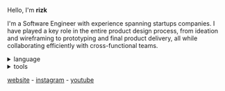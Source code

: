 Hello, I'm **rizk**

I'm a Software Engineer with experience spanning startups companies. I have played a key role in the entire product design process, from ideation and wireframing to prototyping and final product delivery, all while collaborating efficiently with cross-functional teams.

<details>
  <summary>language</summary>

  <br>

  ![language](https://skillicons.dev/icons?i=cpp,lua,ts,py)
</details>
<details>
  <summary>tools</summary>

  <br>

  ![tools](https://skillicons.dev/icons?i=windows,ubuntu,apple,vscode,visualstudio,robloxstudio&perline=3)
</details>

[website](https://rizkwya.me) - [instagram](https://www.instagram.com/rizkwya) - [youtube](https://www.youtube.com/@rizkwya)
